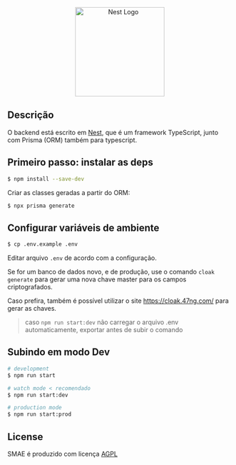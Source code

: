 <p align="center">
  <a href="http://nestjs.com/" target="blank"><img src="https://nestjs.com/img/logo-small.svg" width="200" alt="Nest Logo" /></a>
</p>

## Descrição

O backend está escrito em [Nest](https://github.com/nestjs/nest), que é um framework TypeScript, junto com Prisma (ORM) também para typescript.

## Primeiro passo: instalar as deps

```bash
$ npm install --save-dev
```

Criar as classes geradas a partir do ORM:

```bash
$ npx prisma generate
```

## Configurar variáveis de ambiente


```bash
$ cp .env.example .env
```

Editar arquivo `.env` de acordo com a configuração.

Se for um banco de dados novo, e de produção, use o comando `cloak generate` para gerar uma nova chave master para os campos criptografados.

Caso prefira, também é possível utilizar o site https://cloak.47ng.com/ para gerar as chaves.


> caso `npm run start:dev` não carregar o arquivo .env automaticamente, exportar antes de subir o comando


## Subindo em modo Dev

```bash
# development
$ npm run start

# watch mode < recomendado
$ npm run start:dev

# production mode
$ npm run start:prod
```



## License

SMAE é produzido com licença [AGPL](../LICENSE)
